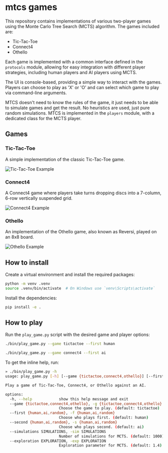 # mtcs games
This repository contains implementations of various two-player games using the Monte Carlo Tree Search (MCTS) algorithm. The games included are:
- Tic-Tac-Toe
- Connect4
- Othello

Each game is implemented with a common interface defined in the `protocols` module, allowing for easy integration with different player strategies, including human players and AI players using MCTS.

The UI is console-based, providing a simple way to interact with the games. Players can choose to play as 'X' or 'O' and can select which game to play via command-line arguments.

MTCS doesn't need to know the rules of the game, it just needs to be able to simulate games and get the result. 
No heuristics are used, just pure random simulations.
MTCS is implemented in the `players` module, with a dedicated class for the MCTS player.

## Games

### Tic-Tac-Toe
A simple implementation of the classic Tic-Tac-Toe game.

![Tic-Tac-Toe Example](https://github.com/user-attachments/assets/32e8b47d-a4a5-4828-8041-00aa3ad284a4)
### Connect4
A Connect4 game where players take turns dropping discs into a 7-column, 6-row vertically suspended grid.

![Connect4 Example](https://github.com/user-attachments/assets/39b73d2e-d7d3-49ab-aedd-c41455707169)
### Othello
An implementation of the Othello game, also known as Reversi, played on an 8x8 board.

![Othello Example](https://github.com/user-attachments/assets/5302edb5-4a1a-43e3-a0df-6a2ca2d4484a)

## How to install

Create a virtual environment and install the required packages:

```bash
python -m venv .venv
source .venv/bin/activate  # On Windows use `venv\Scripts\activate`
```

Install the dependencies:

```bash
pip install -e .
```

## How to play
Run the `play_game.py` script with the desired game and player options:

```bash
./bin/play_game.py --game tictactoe --first human
```

```bash
./bin/play_game.py --game connect4 --first ai
```

To get the inline help, run:

```bash
» ./bin/play_game.py -h                                                                                                 1 ↵
usage: play_game.py [-h] [--game {tictactoe,connect4,othello}] [--first {human,ai,random}] [--second {human,ai,random}] [--simulations SIMULATIONS] [--exploration EXPLORATION]

Play a game of Tic-Tac-Toe, Connect4, or Othello against an AI.

options:
  -h, --help            show this help message and exit
  --game {tictactoe,connect4,othello}, -g {tictactoe,connect4,othello}
                        Choose the game to play. (default: tictactoe)
  --first {human,ai,random}, -f {human,ai,random}
                        Choose who plays first. (default: human)
  --second {human,ai,random}, -s {human,ai,random}
                        Choose who plays second. (default: ai)
  --simulations SIMULATIONS, -sim SIMULATIONS
                        Number of simulations for MCTS. (default: 1000)
  --exploration EXPLORATION, -exp EXPLORATION
                        Exploration parameter for MCTS. (default: 1.4)
```